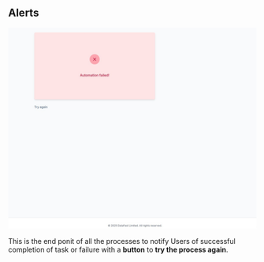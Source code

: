 
## Alerts

![Alt text](../../User%20Workflow/img/WhatsApp%20Image%202025-03-04%20at%2010.04.38%20AM%20(5).jpeg)

This is the end ponit of all the processes to notify Users of successful
completion of task or failure with a **button** to **try the process again**.
